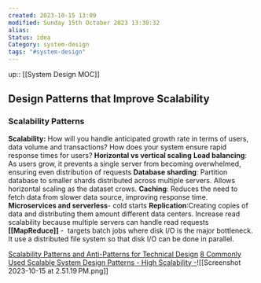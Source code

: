 ```yaml
---
created: 2023-10-15 13:09
modified: Sunday 15th October 2023 13:30:32
alias: 
Status: idea
Category: system-design
tags: "#system-design"
---
```

up::  [[System Design MOC]]


## Design Patterns that Improve Scalability

### Scalability Patterns

**Scalability:**
	How will you handle anticipated growth rate in terms of users, data volume and transactions?
	How does your system ensure rapid response times for users?
		**Horizontal vs vertical scaling**
		**Load balancing**: As users grow, it prevents a single server from becoming overwhelmed, ensuring even distribution of requests
		**Database sharding**: Partition database to smaller shards distributed across multiple servers. Allows horizontal scaling as the dataset crows. 
		**Caching**: Reduces the need to fetch data from slower data source, improving response time.
		**Microservices and serverless**- cold starts
		**Replication**:Creating copies of data and distributing them amount different data centers. Increase read scalability because multiple servers can handle read requests
		**[[MapReduce]]** -  targets batch jobs where disk I/O is the major bottleneck. It use a distributed file system so that disk I/O can be done in parallel.
	
[Scalability Patterns and Anti-Patterns for Technical Design](https://www.linkedin.com/advice/0/what-some-common-scalability-patterns-anti-patterns)
[8 Commonly Used Scalable System Design Patterns - High Scalability -](http://highscalability.com/blog/2010/12/1/8-commonly-used-scalable-system-design-patterns.html)![[Screenshot 2023-10-15 at 2.51.19 PM.png]]